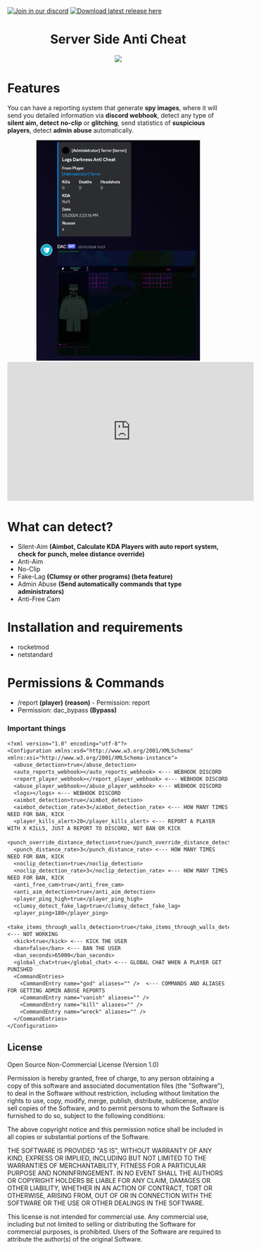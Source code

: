 [![Join in our discord](https://discordapp.com/api/guilds/869187450159923221/widget.png)](https://discord.gg/wWtjUcvXQp)
[![Download latest release here](https://img.shields.io/badge/download-latest_release-brightgreen.svg?maxAge=2592000)](https://github.com/Darkness-Anti-Cheat/Darkness-AntiCheat/releases/)
<div align="center">
    <h1>Server Side Anti Cheat</h1>
    <img height="150px;" src="https://darknesscommunity.club/assets/plugins/images/server/anticheat.png"></img>
</div>

<h1>Features</h1>

You can have a reporting system that generate <b>spy images</b>, where it will send you detailed information via <b>discord webhook</b>, detect any type of <b>silent aim, detect</b> <b>no-clip</b> or <b>glitching</b>, send statistics of <b>suspicious players</b>, detect <b>admin abuse</b> automatically.
<div align="center">
    <img height="500px;" src=".github\image-examples\example.png"></img>
</div>
<div align="center">
    <iframe width="560" height="315" src="https://www.youtube.com/embed/hzJNutQ1Lms?si=FkRRyAlj_WwEONwR" title="YouTube video player" frameborder="0" allow="accelerometer; autoplay; clipboard-write; encrypted-media; gyroscope; picture-in-picture; web-share" referrerpolicy="strict-origin-when-cross-origin" allowfullscreen></iframe>
</div>

<h1>What can detect?</h1>

- Silent-Aim <b>(Aimbot, Calculate KDA Players with auto report system, check for punch, melee distance override)</b>
- Anti-Aim
- No-Clip
- Fake-Lag <b>(Clumsy or other programs) (beta feature)</b>
- Admin Abuse <b>(Send automatically commands that type administrators)</b>
- Anti-Free Cam

<h1>Installation and requirements</h1>

- rocketmod
- netstandard

<h1>Permissions & Commands</h1>

- /report <b>(player)</b> <b>(reason)</b> - Permission: report
- Permission: dac_bypass <b>(Bypass)</b>

<h3>Important things</h3>

```
<?xml version="1.0" encoding="utf-8"?>
<Configuration xmlns:xsd="http://www.w3.org/2001/XMLSchema" xmlns:xsi="http://www.w3.org/2001/XMLSchema-instance">
  <abuse_detection>true</abuse_detection>
  <auto_reports_webhook></auto_reports_webhook> <--- WEBHOOK DISCORD
  <report_player_webhook></report_player_webhook> <--- WEBHOOK DISCORD
  <abuse_player_webhook></abuse_player_webhook> <--- WEBHOOK DISCORD
  <logs></logs> <--- WEBHOOK DISCORD
  <aimbot_detection>true</aimbot_detection>
  <aimbot_detection_rate>3</aimbot_detection_rate> <--- HOW MANY TIMES NEED FOR BAN, KICK
  <player_kills_alert>20</player_kills_alert> <--- REPORT A PLAYER WITH X KILLS, JUST A REPORT TO DISCORD, NOT BAN OR KICK
  <punch_override_distance_detection>true</punch_override_distance_detection>
  <punch_distance_rate>3</punch_distance_rate> <--- HOW MANY TIMES NEED FOR BAN, KICK
  <noclip_detection>true</noclip_detection>
  <noclip_detection_rate>3</noclip_detection_rate> <--- HOW MANY TIMES NEED FOR BAN, KICK
  <anti_free_cam>true</anti_free_cam>
  <anti_aim_detection>true</anti_aim_detection>
  <player_ping_high>true</player_ping_high>
  <clumsy_detect_fake_lag>true</clumsy_detect_fake_lag>
  <player_ping>180</player_ping>
  <take_items_through_walls_detection>true</take_items_through_walls_detection> <--- NOT WORKING
  <kick>true</kick> <--- KICK THE USER
  <ban>false</ban> <--- BAN THE USER
  <ban_seconds>65000</ban_seconds>
  <global_chat>true</global_chat> <--- GLOBAL CHAT WHEN A PLAYER GET PUNISHED
  <CommandEntries>
    <CommandEntry name="god" aliases="" />  <--- COMMANDS AND ALIASES FOR GETTING ADMIN ABUSE REPORTS
    <CommandEntry name="vanish" aliases="" />
    <CommandEntry name="kill" aliases="" />
    <CommandEntry name="wreck" aliases="" />
  </CommandEntries>
</Configuration>
```

## License

Open Source Non-Commercial License (Version 1.0)

Permission is hereby granted, free of charge, to any person obtaining a copy of this software and associated documentation files (the "Software"), to deal in the Software without restriction, including without limitation the rights to use, copy, modify, merge, publish, distribute, sublicense, and/or sell copies of the Software, and to permit persons to whom the Software is furnished to do so, subject to the following conditions:

The above copyright notice and this permission notice shall be included in all copies or substantial portions of the Software.

THE SOFTWARE IS PROVIDED "AS IS", WITHOUT WARRANTY OF ANY KIND, EXPRESS OR IMPLIED, INCLUDING BUT NOT LIMITED TO THE WARRANTIES OF MERCHANTABILITY, FITNESS FOR A PARTICULAR PURPOSE AND NONINFRINGEMENT. IN NO EVENT SHALL THE AUTHORS OR COPYRIGHT HOLDERS BE LIABLE FOR ANY CLAIM, DAMAGES OR OTHER LIABILITY, WHETHER IN AN ACTION OF CONTRACT, TORT OR OTHERWISE, ARISING FROM, OUT OF OR IN CONNECTION WITH THE SOFTWARE OR THE USE OR OTHER DEALINGS IN THE SOFTWARE.

This license is not intended for commercial use. Any commercial use, including but not limited to selling or distributing the Software for commercial purposes, is prohibited. Users of the Software are required to attribute the author(s) of the original Software.




